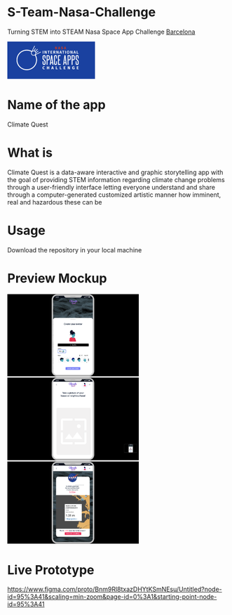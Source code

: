 # S-Team-Nasa-Challenge
Turning STEM into STEAM Nasa Space App Challenge [Barcelona](https://2022.spaceappschallenge.org/locations/barcelona/welcome) 


<img src="/images/nasa-space-apps.png" width="200">

# Name of the app

Climate Quest

# What is 

Climate Quest is a data-aware interactive and graphic storytelling app with the goal of providing STEM information regarding climate change problems through a user-friendly interface letting everyone understand and share through a computer-generated customized artistic manner how imminent, real and hazardous these can be

# Usage

Download the repository in your local machine


# Preview Mockup

<img src="/images/image1.png" width="300">
<img src="/images/image2.png" width="300">
<img src="/images/image3.png" width="300">

# Live Prototype
https://www.figma.com/proto/Bnm9Rl8txazDHYtKSmNEsu/Untitled?node-id=95%3A41&scaling=min-zoom&page-id=0%3A1&starting-point-node-id=95%3A41
